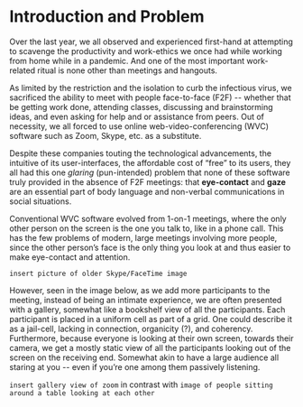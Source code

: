 # Introduction and Problem

Over the last year, we all observed and experienced first-hand at attempting to scavenge the productivity and work-ethics we once had while working from home while in a pandemic. And one of the most important work-related ritual is none other than meetings and hangouts. 

As limited by the restriction and the isolation to curb the infectious virus, we sacrificed the ability to meet with people face-to-face (F2F) -- whether that be getting work done, attending classes, discussing and brainstorming ideas, and even asking for help and or assistance from peers. Out of necessity, we all forced to use online web-video-conferencing (WVC) software such as Zoom, Skype, etc. as a substitute.

Despite these companies touting the technological advancements, the intuitive of its user-interfaces, the affordable cost of “free” to its users, they all had this one *glaring* (pun-intended) problem that none of these software truly provided in the absence of F2F meetings: that **eye-contact** and **gaze** are an essential part of body language and non-verbal communications in social situations. 

Conventional WVC software evolved from 1-on-1 meetings, where the only other person on the screen is the one you talk to, like in a phone call. This has the few problems of modern, large meetings involving more people, since the other person’s face is the only thing you look at and thus easier to make eye-contact and attention. 

`insert picture of older Skype/FaceTime image`

However, seen in the image below, as we add more participants to the meeting, instead of being an intimate experience, we are often presented with a gallery, somewhat like a bookshelf view of all the participants. Each participant is placed in a uniform cell as part of a grid. One could describe it as a jail-cell, lacking in connection, organicity (?), and coherency. Furthermore, because everyone is looking at their own screen, towards their camera, we get a mostly static view of all the participants looking out of the screen on the receiving end. Somewhat akin to have a large audience all staring at you -- even if you’re one among them passively listening.

`insert gallery view of zoom` in contrast with `image of people sitting around a table looking at each other`